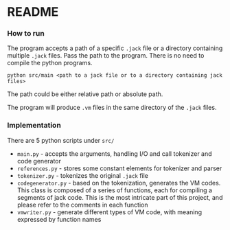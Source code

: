 # README

### How to run

The program accepts a path of a specific `.jack` file or a directory containing multiple `.jack` files. Pass the path to the program. There is no need to compile the python programs.

```
python src/main <path to a jack file or to a directory containing jack files>
```

The path could be either relative path or absolute path.

The program will produce `.vm` files in the same directory of the `.jack` files.

### Implementation

There are 5 python scripts under `src/`

- `main.py` - accepts the arguments, handling I/O and call tokenizer and code generator
- `references.py` - stores some constant elements for tokenizer and parser
- `tokenizer.py` - tokenizes the original `.jack` file
- `codegenerator.py` - based on the tokenization, generates the VM codes. This class is composed of a series of functions, each for compiling a segments of jack code. This is the most intricate part of this project, and please refer to the comments in each function
- `vmwriter.py` - generate different types of VM code, with meaning expressed by function names